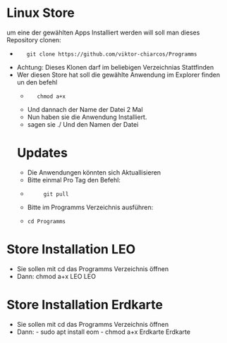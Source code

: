 # Linux Store 

um eine der gewählten Apps Installiert werden will soll man dieses Repository clonen:
   -        git clone https://github.com/viktor-chiarcos/Programms
   -    Achtung: Dieses Klonen darf im beliebigen Verzeichnias Stattfinden
   - Wer diesen Store hat soll die gewählte Anwendung im Explorer finden un den befehl
     -        chmod a+x
     -   Und dannach der Name der Datei 2 Mal
     -   Nun haben sie die Anwendung Installiert.
     -   sagen sie ./ Und den Namen der Datei 
 &nbsp;
     # Updates
       - Die Anwendungen könnten sich Aktuallisieren
       - Bitte einmal Pro Tag den Befehl:
       -          git pull
      - Bitte im Programms Verzeichnis ausführen:
      -     cd Programms
# Store Installation LEO
- Sie sollen mit
           cd
das Programms Verzeichnis öffnen
- Dann:
                chmod a+x LEO LEO
# Store Installation Erdkarte
- Sie sollen mit
           cd
das Programms Verzeichnis öffnen
- Dann:
         -        sudo apt install eom
         -        chmod a+x Erdkarte Erdkarte
